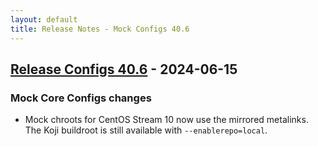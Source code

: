 ```yaml
---
layout: default
title: Release Notes - Mock Configs 40.6
---
```


## [Release Configs 40.6](https://rpm-software-management.github.io/mock/Release-Notes-Configs-40.6) - 2024-06-15


### Mock Core Configs changes

- Mock chroots for CentOS Stream 10 now use the mirrored metalinks.
  The Koji buildroot is still available with `--enablerepo=local`.

